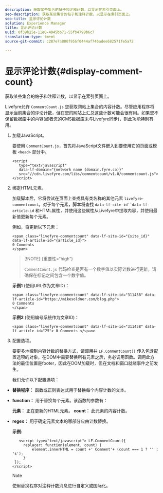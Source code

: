 ```yaml
---
description: 获取某些集合的帖子和注释计数，以显示在索引页面上。
seo-description: 获取某些集合的帖子和注释计数，以显示在索引页面上。
seo-title: 显示评论计数
solution: Experience Manager
title: 显示评论计数
uuid: 0f39b25e-11e0-4945bb71-55fb4798b6c7
translation-type: tm+mt
source-git-commit: c287e7a880f956f0444af746adee682571fe5a72

---
```



# 显示评论计数{#display-comment-count}

获取某些集合的帖子和注释计数，以显示在索引页面上。

Livefyre允许 `CommentCount.js` 您获取网站上集合的内容计数。尽管应用程序将显示当前集合的评论计数，但在您的网站上汇总这些计数可能会很有用。如果您不保留数据库中的内容(或者您的CMS数据库未与Livefyre同步)，则此功能特别有用。

1. 加载JavaScript。

   要使用 `CommentCount.js`，首先将JavaScript文件嵌入到要使用它的页面或模板 `<head>` 部分中。

   ```
   <script 
      type="text/javascript" 
      data-lf-domain="{network name (domain.fyre.co)}" 
      src="//cdn.livefyre.com/libs/commentcount/v1.0/commentcount.js"> 
   </script>
   ```

1. 绑定HTML元素。

   加载脚本后，它将尝试在页面上查找具有类名称的其他元素 `livefyre-commentcount`。对于每个元素，脚本将查找 `data-lf-site-id``data-lf-article-id` 和HTML属性，并使用这些属性从Livefyre中提取内容，并使用最新值更新每个元素。

   例如，将更新以下元素：

   ```
   <span class="livefyre-commentcount" data-lf-site-id="{site_id}" data-lf-article-id="{article_id}"> 
   0 Comments  
   </span>
   ```

   >[!NOTE] {重要性=“high”}
   >
   >`CommentCount.js` 代码检查是否有一个数字值以实际计数进行更新。请确保在标记之间包含一个数字值。

   **示例1** (使用URL作为文章ID)：

   ```
   <span class="livefyre-commentcount" data-lf-site-id="311458" data-lf-article-id="https://mikesoldner.com/blog.php">  
   0 Comments  
   </span>
   ```

   **示例2** (使用编号系统作为文章ID)：

   ```
   <span class="livefyre-commentcount" data-lf-site-id="311458" data-lf-article-id="25"> 0 Comments </span>
   ```

1. 配置选项。

   要更多地控制内容计数的替换方式，请调用并 `LF.CommentCount()` 传入包含配置选项的对象。在DOM中需要替换所有元素之后，务必调用函数。调用此方法的最佳位置是footer，因此在DOM加载时，但在文档和窗口就绪事件之前发生。

   我们允许以下配置选项：

* **替换程序：** 函数或正则表达式用于替换每个内容计数的文本。

* **function：** 用于替换每个元素。该函数的参数有：

   **元素：** 正在更新的HTML元素。
   **count：** 此元素的内容计数。

* **regex：** 用于确定元素文本的哪部分应由计数替换。

   **示例**:

   ```
      <script type="text/javascript"> LF.CommentCount({ 
        replacer: function(element, count) { 
            element.innerHTML = count +' Comment'+ (count === 1 ? '' : 's'); 
        } 
    }); 
   </script>
   ```

   >[!NOTE]
   >
   >使用替换程序对注释计数消息进行自定义或国际化。
